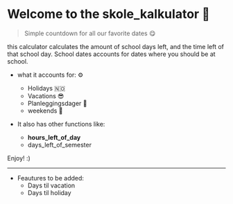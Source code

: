 # Welcome to the skole_kalkulator 🧾

> Simple countdown for all our favorite dates 😋

this calculator calculates the amount of school days left, and the time left of that school day.
School dates accounts for dates where you should be at school.

- what it accounts for: ⚙️
  - Holidays 🇳🇴
  - Vacations 😎
  - Planleggingsdager 📑
  - weekends 🍺

- It also has other functions like:
  - **hours_left_of_day**
  - days_left_of_semester

Enjoy! :)

___

- Feautures to be added:
  - Days til vacation
  - Days til holiday
